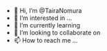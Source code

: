 - 👋 Hi, I’m @TairaNomura
- 👀 I’m interested in ... 
- 🌱 I’m currently learning    
- 💞️ I’m looking to collaborate on    
- 📫 How to reach me ... 
 
<!---
TairaNomura/TairaNomura is a ✨ special ✨ repository because its `README.md` (this file) appears on your GitHub profile.
You can click the Preview link to take a look at your changes.
--->
 

